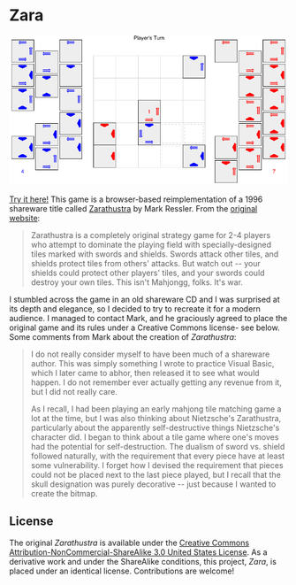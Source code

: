 Zara
====
![Title Image](https://raw.githubusercontent.com/JohnEarnest/Zara/master/screenshot.png)

[Try it here!](http://johnearnest.github.io/Zara/) This game is a browser-based reimplementation of a 1996 shareware title called [Zarathustra](http://www.markressler.com/doc/Zarathustra-Game-Rules.pdf) by Mark Ressler. From the [original website](http://members.aol.com/deadmanx/zarathustra.html):

> Zarathustra is a completely original strategy game for 2-4 players who attempt to dominate the playing field with specially-designed tiles marked with swords and shields. Swords attack other tiles, and shields protect tiles from others' attacks. But watch out -- your shields could protect other players' tiles, and your swords could destroy your own tiles. This isn't Mahjongg, folks. It's war.

I stumbled across the game in an old shareware CD and I was surprised at its depth and elegance, so I decided to try to recreate it for a modern audience. I managed to contact Mark, and he graciously agreed to place the original game and its rules under a Creative Commons license- see below.  Some comments from Mark about the creation of _Zarathustra_:

> I do not really consider myself to have been much of a shareware author. This was simply something I wrote to practice Visual Basic, which I later came to abhor, then released it to see what would happen. I do not remember ever actually getting any revenue from it, but I did not really care.
>
> As I recall, I had been playing an early mahjong tile matching game a lot at the time, but I was also thinking about Nietzsche's Zarathustra, particularly about the apparently self-destructive things Nietzsche's character did. I began to think about a tile game where one's moves had the potential for self-destruction. The dualism of sword vs. shield followed naturally, with the requirement that every piece have at least some vulnerability. I forget how I devised the requirement that pieces could not be placed next to the last piece played, but I recall that the skull designation was purely decorative -- just because I wanted to create the bitmap.

License
-------
The original _Zarathustra_ is available under the [Creative Commons Attribution-NonCommercial-ShareAlike 3.0 United States License](https://creativecommons.org/licenses/by-nc-sa/3.0/us/). As a derivative work and under the ShareAlike conditions, this project, _Zara_, is placed under an identical license. Contributions are welcome!
